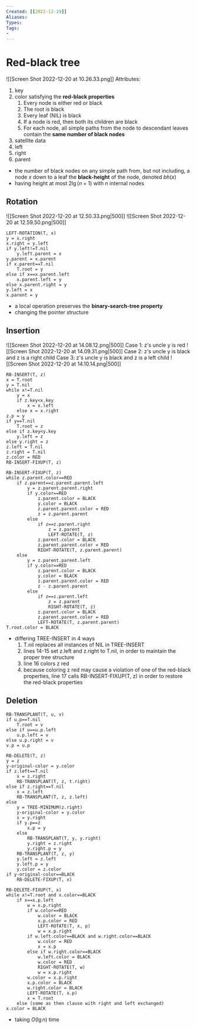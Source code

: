 ```yaml
---
Created: [[2022-12-19]]
Aliases: 
Types: 
Tags: 
- 
---
```

# Red-black tree
![[Screen Shot 2022-12-20 at 10.26.33.png]]
Attributes:
1. key
2. color
   satisfying the **red-black properties**
   1. Every node is either red or black
   2. The root is black
   3. Every leaf (NIL) is black
   4. If a node is red, then both its children are black
   5. For each node, all simple paths from the node to descendant leaves contain the **same number of black nodes**
3. satellite data
4. left 
5. right 
6. parent
- the number of black nodes on any simple path from, but not including, a node $x$ down to a leaf the **black-height** of the node, denoted $bh(x)$
- having height at most $2\lg(n+1)$ with $n$ internal nodes
## Rotation
![[Screen Shot 2022-12-20 at 12.50.33.png|500]]
![[Screen Shot 2022-12-20 at 12.59.50.png|500]]
```Pseudocode
LEFT-ROTATION(T, x)
y = x.right
x.right = y.left
if y.left!=T.nil
	y.left.parent = x
y.parent = x.parent
if x.parent==T.nil
	T.root = y
else if x==x.parent.left
	x.parent.left = y
else x.parent.right = y
y.left = x
x.parent = y
```
- a local operation preserves the **binary-search-tree property**
- changing the pointer structure
## Insertion
![[Screen Shot 2022-12-20 at 14.08.12.png|500]]
Case 1: z's uncle y is red
![[Screen Shot 2022-12-20 at 14.09.31.png|500]]
Case 2: z's uncle y is black and z is a right child
Case 3: z's uncle y is black and z is a left child
![[Screen Shot 2022-12-20 at 14.10.14.png|500]]
```Pseudocode
RB-INSERT(T, z)
x = T.root
y = T.nil
while x!=T.nil
	y = x
	if z.key<x.key
		x = x.left
	else x = x.right
z.p = y
if y==T.nil
	T.root = z
else if z.key<y.key
	y.left = z
else y.right = z
z.left = T.nil
z.right = T.nil
z.color = RED
RB-INSERT-FIXUP(T, z)

RB-INSERT-FIXUP(T, z)
while z.parent.color==RED
	if z.parent==z.parent.parent.left
		y = z.parent.parent.right
		if y.color==RED
			z.parent.color = BLACK
			y.color = BLACK
			z.parent.parent.color = RED
			z = z.parent.parent
		else
			if z==z.parent.right
				z = z.parent
				LEFT-ROTATE(T, z)
			z.parent.color = BLACK
			z.parent.parent.color = RED
			RIGHT-ROTATE(T, z.parent.parent)
	else
		y = z.parent.parent.left
		if y.color==RED
			z.parent.color = BLACK
			y.color = BLACK
			z.parent.parent.color = RED
			z - z.parent.parent
		else
			if z==z.parent.left
				z = z.parent
				RIGHT-ROTATE(T, z)
			z.parent.color = BLACK
			z.parent.parent.color = RED
			LEFT-ROTATE(T, z.parent.parent)
T.root.color = BLACK
```
- differing TREE-INSERT in 4 ways
  1. T.nil replaces all instances of NIL in TREE-INSERT
  2. lines 14-15 set z.left and z.right to T.nil, in order to maintain the proper tree structure
  3. line 16 colors z red
  4. because coloring z red may cause a violation of one of the red-black properties, line 17 calls RB-INSERT-FIXUP(T, z) in order to restore the red-black properties
## Deletion
```Pseudocode
RB-TRANSPLANT(T, u, v)
if u.p==T.nil
	T.root = v
else if u==u.p.left
	u.p.left = v
else u.p.right = v
v.p = u.p

RB-DELETE(T, z)
y = z
y-original-color = y.color
if z.left==T.nil
	x = z.right
	RB-TRANSPLANT(T, z, t.right)
else if z.right==T.nil
	x = z.left
	RB-TRANSPLANT(T, z, z.left)
else
	y = TREE-MINIMUM(z.right)
	y-original-color = y.color
	x = y.right
	if y.p==z
		x.p = y
	else
		RB-TRANSPLANT(T, y, y.right)
		y.right = z.right
		y.right.p = y
	RB-TRANSPLANT(T, z, y)
	y.left = z.left
	y.left.p = y
	y.color = z.color
if y-original-color==BLACK
	RB-DELETE-FIXUP(T, x)

RB-DELETE-FIXUP(T, x)
while x!=T.root and x.color==BLACK
	if x==x.p.left
		w = x.p.right
		if w.color==RED
			w.color = BLACK
			x.p.color = RED
			LEFT-ROTATE(T, x, p)
			w = x.p.right
		if w.left.color==BLACK and w.right.color==BLACK
			w.color = RED
			x = x.p
		else if w.right.color==BLACK
			w.left.color = BLACK
			w.color = RED
			RIGHT-ROTATE(T, w)
			w = x.p.right
		w.color = x.p.right
		x.p.color = BLACK
		w.right.color = BLACK
		LEFT-ROTATE(T, x.p)
		x = T.root
	else (same as then clause with right and left exchanged)
x.color = BLACK
```
- taking $O(\lg n)$ time